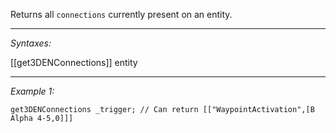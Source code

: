 Returns all `connections` currently present on an entity.


---
*Syntaxes:*

[[get3DENConnections]]  entity

---
*Example 1:*

```sqf
get3DENConnections _trigger; // Can return [["WaypointActivation",[B Alpha 4-5,0]]]
```